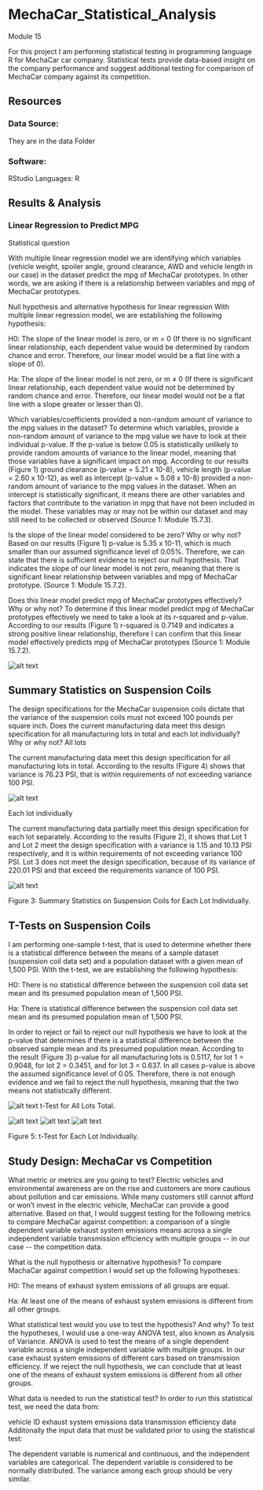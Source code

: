 # MechaCar_Statistical_Analysis
Module 15

For this project I am performing statistical testing in programming language R for MechaCar car company. Statistical tests provide data-based insight on the company performance and suggest additional testing for comparison of MechaCar company against its competition.

## Resources

### Data Source:

They are in the data Folder

### Software:

  RStudio
  Languages: R

## Results & Analysis

### Linear Regression to Predict MPG

Statistical question

With multiple linear regression model we are identifying which variables (vehicle weight, spoiler angle, ground clearance, AWD and vehicle length in our case) in the dataset predict the mpg of MechaCar prototypes. In other words, we are asking if there is a relationship between variables and mpg of MechaCar prototypes.

Null hypothesis and alternative hypothesis for linear regression
With multiple linear regression model, we are establishing the following hypothesis:

H0: The slope of the linear model is zero, or m = 0 (If there is no significant linear relationship, each dependent value would be determined by random chance and error. Therefore, our linear model would be a flat line with a slope of 0).

Ha: The slope of the linear model is not zero, or m ≠ 0 (If there is significant linear relationship, each dependent value would not be determined by random chance and error. Therefore, our linear model would not be a flat line with a slope greater or lesser than 0).

Which variables/coefficients provided a non-random amount of variance to the mpg values in the dataset?
To determine which variables, provide a non-random amount of variance to the mpg value we have to look at their individual p-value. If the p-value is below 0.05 is statistically unlikely to provide random amounts of variance to the linear model, meaning that those variables have a significant impact on mpg. According to our results (Figure 1) ground clearance (p-value = 5.21 x 10-8), vehicle length (p-value = 2.60 x 10-12), as well as intercept (p-value = 5.08 x 10-8) provided a non-random amount of variance to the mpg values in the dataset. When an intercept is statistically significant, it means there are other variables and factors that contribute to the variation in mpg that have not been included in the model. These variables may or may not be within our dataset and may still need to be collected or observed (Source 1: Module 15.7.3).

Is the slope of the linear model considered to be zero? Why or why not?
Based on our results (Figure 1) p-value is 5.35 x 10-11, which is much smaller than our assumed significance level of 0.05%. Therefore, we can state that there is sufficient evidence to reject our null hypothesis. That indicates the slope of our linear model is not zero, meaning that there is significant linear relationship between variables and mpg of MechaCar prototype. (Source 1: Module 15.7.2).

Does this linear model predict mpg of MechaCar prototypes effectively? Why or why not?
To determine if this linear model predict mpg of MechaCar prototypes effectively we need to take a look at its r-squared and p-value. According to our results (Figure 1) r-squared is 0.7149 and indicates a strong positive linear relationship, therefore I can confirm that this linear model effectively predicts mpg of MechaCar prototypes (Source 1: Module 15.7.2).

 ![alt text](https://github.com/JabboRamirez/MechaCar_Statistical_Analysis/blob/main/Graphics/D1pvalueANDrsquared.png)

## Summary Statistics on Suspension Coils
The design specifications for the MechaCar suspension coils dictate that the variance of the suspension coils must not exceed 100 pounds per square inch. Does the current manufacturing data meet this design specification for all manufacturing lots in total and each lot individually? Why or why not?
All lots

The current manufacturing data meet this design specification for all manufacturing lots in total. According to the results (Figure 4) shows that variance is 76.23 PSI, that is within requirements of not exceeding variance 100 PSI.

![alt text](https://github.com/JabboRamirez/MechaCar_Statistical_Analysis/blob/main/Graphics/D2TotalSummary.png)

Each lot individually

The current manufacturing data partially meet this design specification for each lot separately. According to the results (Figure 2), it shows that Lot 1 and Lot 2 meet the design specification with a variance is 1.15 and 10.13 PSI respectively, and it is within requirements of not exceeding variance 100 PSI. Lot 3 does not meet the design specification, because of its variance of 220.01 PSI and that exceed the requirements variance of 100 PSI.

![alt text](https://github.com/JabboRamirez/MechaCar_Statistical_Analysis/blob/main/Graphics/D2LotSummary.png)

Figure 3: Summary Statistics on Suspension Coils for Each Lot Individually.

## T-Tests on Suspension Coils
I am performing one-sample t-test, that is used to determine whether there is a statistical difference between the means of a sample dataset (suspension coil data set) and a population dataset with a given mean of 1,500 PSI. With the t-test, we are establishing the following hypothesis:

H0: There is no statistical difference between the suspension coil data set mean and its presumed population mean of 1,500 PSI.

Ha: There is statistical difference between the suspension coil data set mean and its presumed population mean of 1,500 PSI.

In order to reject or fail to reject our null hypothesis we have to look at the p-value that determines if there is a statistical difference between the observed sample mean and its presumed population mean. According to the result (Figure 3) p-value for all manufacturing lots is 0.5117, for lot 1 = 0.9048, for lot 2 = 0.3451, and for lot 3 = 0.637. In all cases p-value is above the assumed significance level of 0.05. Therefore, there is not enough evidence and we fail to reject the null hypothesis, meaning that the two means not statistically different.

![alt text](https://github.com/JabboRamirez/MechaCar_Statistical_Analysis/blob/main/Graphics/D3AllLots.png)
t-Test for All Lots Total.

 ![alt text](https://github.com/JabboRamirez/MechaCar_Statistical_Analysis/blob/main/Graphics/D3Lot1.png)
![alt text](https://github.com/JabboRamirez/MechaCar_Statistical_Analysis/blob/main/Graphics/D3Lot2.png)
![alt text](https://github.com/JabboRamirez/MechaCar_Statistical_Analysis/blob/main/Graphics/D3Lot3.png)

Figure 5: t-Test for Each Lot Individually.

## Study Design: MechaCar vs Competition

What metric or metrics are you going to test?
Electric vehicles and environmental awareness are on the rise and customers are more cautious about pollution and car emissions. While many customers still cannot afford or won’t invest in the electric vehicle, MechaCar can provide a good alternative. Based on that, I would suggest testing for the following metrics to compare MechaCar against competition: a comparison of a single dependent variable exhaust system emissions means across a single independent variable transmission efficiency with multiple groups -- in our case -- the competition data.

What is the null hypothesis or alternative hypothesis?
To compare MachaCar against competition I would set up the following hypotheses:

H0: The means of exhaust system emissions of all groups are equal.

Ha: At least one of the means of exhaust system emissions is different from all other groups.

What statistical test would you use to test the hypothesis? And why?
To test the hypotheses, I would use a one-way ANOVA test, also known as Analysis of Variance. ANOVA is used to test the means of a single dependent variable across a single independent variable with multiple groups. In our case exhaust system emissions of different cars based on transmission efficiency. If we reject the null hypothesis, we can conclude that at least one of the means of exhaust system emissions is different from all other groups.

What data is needed to run the statistical test?
In order to run this statistical test, we need the data from:

vehicle ID
exhaust system emissions data
transmission efficiency data
Additonally the input data that must be validated prior to using the statistical test:

The dependent variable is numerical and continuous, and the independent variables are categorical.
The dependent variable is considered to be normally distributed.
The variance among each group should be very similar.
